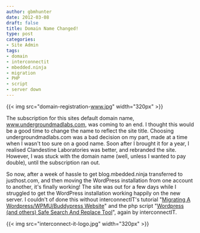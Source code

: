 ```yaml
---
author: gbmhunter
date: 2012-03-08
draft: false
title: Domain Name Changed!
type: post
categories:
- Site Admin
tags:
- domain
- interconnectit
- mbedded.ninja
- migration
- PHP
- script
- server down
---
```


{{< img src="domain-registration-www.jpg" width="320px" >}}

The subscription for this sites default domain name, www.undergroundmadlabs.com, was coming to an end. I thought this would be a good time to change the name to reflect the site title. Choosing undergroundmadlabs.com was a bad decision on my part, made at a time when I wasn't too sure on a good name. Soon after I brought it for a year, I realised Clandestine Laboratories was better, and rebranded the site. However, I was stuck with the domain name (well, unless I wanted to pay double), until the subscription ran out.

So now, after a week of hassle to get blog.mbedded.ninja transferred to justhost.com, and then moving the WordPress installation from one account to another, it's finally working! The site was out for a few days while I struggled to get the WordPress installation working happily on the new server. I couldn't of done this without interconnectIT's tutorial "[Migrating A Wordpress/WPMU/Buddypress Website](http://interconnectit.com/719/migrating-a-wordpresswpmubuddypress-website/)" and the php script "[Wordpress (and others) Safe Search And Replace Tool](http://interconnectit.com/124/search-and-replace-for-wordpress-databases/)", again by interconnectIT.

{{< img src="interconnect-it-logo.jpg"  width="320px" >}}
